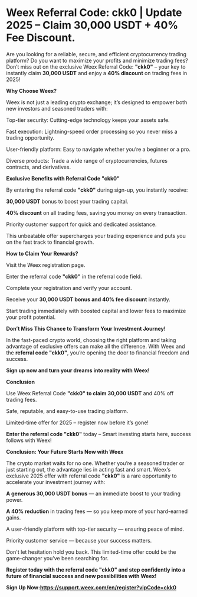 # Weex Referral Code: ckk0 | Update 2025 – Claim 30,000 USDT + 40% Fee Discount.

Are you looking for a reliable, secure, and efficient cryptocurrency trading platform? Do you want to maximize your profits and minimize trading fees? Don’t miss out on the exclusive Weex Referral Code: **"ckk0"** – your key to instantly claim **30,000 USDT** and enjoy a **40% discount** on trading fees in 2025!

**Why Choose Weex?**

Weex is not just a leading crypto exchange; it’s designed to empower both new investors and seasoned traders with:

Top-tier security: Cutting-edge technology keeps your assets safe.

Fast execution: Lightning-speed order processing so you never miss a trading opportunity.

User-friendly platform: Easy to navigate whether you’re a beginner or a pro.

Diverse products: Trade a wide range of cryptocurrencies, futures contracts, and derivatives.

**Exclusive Benefits with Referral Code "ckk0"**

By entering the referral code **"ckk0"** during sign-up, you instantly receive:

**30,000 USDT** bonus to boost your trading capital.

**40% discount** on all trading fees, saving you money on every transaction.

Priority customer support for quick and dedicated assistance.

This unbeatable offer supercharges your trading experience and puts you on the fast track to financial growth.

**How to Claim Your Rewards?**

Visit the Weex registration page.

Enter the referral code **"ckk0"** in the referral code field.

Complete your registration and verify your account.

Receive your **30,000 USDT bonus and 40% fee discount** instantly.

Start trading immediately with boosted capital and lower fees to maximize your profit potential.

**Don’t Miss This Chance to Transform Your Investment Journey!**

In the fast-paced crypto world, choosing the right platform and taking advantage of exclusive offers can make all the difference. With Weex and the **referral code "ckk0"**, you’re opening the door to financial freedom and success.

**Sign up now and turn your dreams into reality with Weex!**

**Conclusion**

Use Weex Referral Code **"ckk0" to claim 30,000 USDT** and 40% off trading fees.

Safe, reputable, and easy-to-use trading platform.

Limited-time offer for 2025 – register now before it’s gone!

**Enter the referral code "ckk0"** today – Smart investing starts here, success follows with Weex!

**Conclusion: Your Future Starts Now with Weex**

The crypto market waits for no one. Whether you’re a seasoned trader or just starting out, the advantage lies in acting fast and smart. Weex’s exclusive 2025 offer with referral code **"ckk0"** is a rare opportunity to accelerate your investment journey with:

**A generous 30,000 USDT bonus** — an immediate boost to your trading power.

**A 40% reduction** in trading fees — so you keep more of your hard-earned gains.

A user-friendly platform with top-tier security — ensuring peace of mind.

Priority customer service — because your success matters.

Don't let hesitation hold you back. This limited-time offer could be the game-changer you’ve been searching for.

**Register today with the referral code "ckk0" and step confidently into a future of financial success and new possibilities with Weex!**

**Sign Up Now:https://support.weex.com/en/register?vipCode=ckk0**

